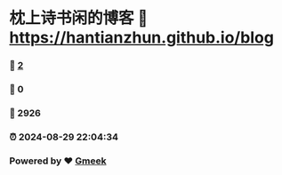 # 枕上诗书闲的博客 :link: https://hantianzhun.github.io/blog 
### :page_facing_up: [2](https://hantianzhun.github.io/blog/tag.html) 
### :speech_balloon: 0 
### :hibiscus: 2926 
### :alarm_clock: 2024-08-29 22:04:34 
### Powered by :heart: [Gmeek](https://github.com/Meekdai/Gmeek)
